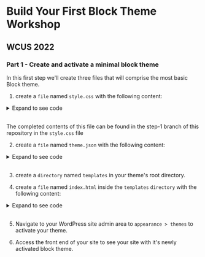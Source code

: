 # Build Your First Block Theme Workshop
## WCUS 2022

### Part 1 - Create and activate a minimal block theme
In this first step we'll create three files that will comprise the most basic Block theme.

1. create a `file` named `style.css` with the following content:

<details>
<summary>Expand to see code</summary>

```css
/* 
    Theme Name: My First Block Theme
*/
```

</details>
<br>

The completed contents of this file can be found in the step-1 branch of this repository in the `style.css` file

2. create a `file` named `theme.json` with the following content:

<details>
<summary>Expand to see code</summary>

```json
{
    "$schema": "https://schemas.wp.org/wp/6.0/theme.json",
    "version": 2
}
```
</details>
<br>

3.  create a `directory` named `templates` in your theme's root directory.

4.  create a `file` named `index.html` inside the `templates` `directory` with the following content:
<details>
<summary>Expand to see code</summary>

```html
<!-- wp:site-title /-->
<!-- wp:site-tagline /-->
<!-- wp:navigation /-->

<!-- wp:query { "queryId":0 } -->
<div class="wp-block-query">
    <!-- wp:post-template -->
        <!-- wp:post-title /-->
        <!-- wp:post-content /-->
    <!-- /wp:post-template -->
    
    <!-- wp:query-pagination -->
        <!-- wp:query-pagination-numbers /-->
    <!-- /wp:query-pagination -->
</div>
<!-- /wp:query -->

<!-- wp:paragraph -->
<p>Proudly powered by WordPress</p>
<!-- /wp:paragraph -->
```
</details>
<br>

5. Navigate to your WordPress site admin area to `appearance > themes` to activate your theme.

6. Access the front end of your site to see your site with it's newly activated block theme.